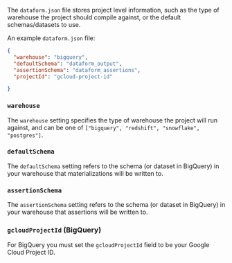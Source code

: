 The `dataform.json` file stores project level information, such as the type of warehouse the project should compile against, or the default schemas/datasets to use.

An example `dataform.json` file:

```json
{
  "warehouse": "bigquery",
  "defaultSchema": "dataform_output",
  "assertionSchema": "dataform_assertions",
  "projectId": "gcloud-project-id"

}
```

### `warehouse`

The `warehouse` setting specifies the type of warehouse the project will run against, and can be one of `["bigquery", "redshift", "snowflake", "postgres"]`.

### `defaultSchema`

The `defaultSchema` setting refers to the schema (or dataset in BigQuery) in your warehouse that materializations will be written to.

### `assertionSchema`

The `assertionSchema` setting refers to the schema (or dataset in BigQuery) in your warehouse that assertions will be written to.

###  `gcloudProjectId` (BigQuery)

For BigQuery you must set the `gcloudProjectId` field to be your Google Cloud Project ID.
